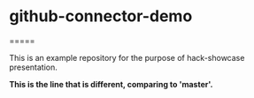 # github-connector-demo
=====

This is an example repository for the purpose of hack-showcase presentation.

**This is the line that is different, comparing to 'master'.**
